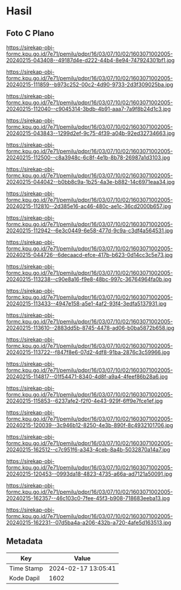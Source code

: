 # Hasil

## Foto C Plano

https://sirekap-obj-formc.kpu.go.id/7e71/pemilu/pdpr/16/03/07/10/02/1603071002005-20240215-043408--49187d4e-d222-44b4-8e94-747924301bf1.jpg

https://sirekap-obj-formc.kpu.go.id/7e71/pemilu/pdpr/16/03/07/10/02/1603071002005-20240215-111859--b973c252-00c2-4d90-9733-2d3f309025ba.jpg

https://sirekap-obj-formc.kpu.go.id/7e71/pemilu/pdpr/16/03/07/10/02/1603071002005-20240215-112040--c9045314-3bdb-4b91-aaa7-7a9f8b24d1c3.jpg

https://sirekap-obj-formc.kpu.go.id/7e71/pemilu/pdpr/16/03/07/10/02/1603071002005-20240215-043843--1299d2ef-9c75-4f39-a04b-92ed32734663.jpg

https://sirekap-obj-formc.kpu.go.id/7e71/pemilu/pdpr/16/03/07/10/02/1603071002005-20240215-112500--c8a3948c-6c8f-4e1b-8b78-26987a1d3103.jpg

https://sirekap-obj-formc.kpu.go.id/7e71/pemilu/pdpr/16/03/07/10/02/1603071002005-20240215-044042--b0bb8c9a-1b25-4a3e-b882-14c6971eaa34.jpg

https://sirekap-obj-formc.kpu.go.id/7e71/pemilu/pdpr/16/03/07/10/02/1603071002005-20240215-112810--2d385e16-ac46-480c-ae1c-36cd2000b657.jpg

https://sirekap-obj-formc.kpu.go.id/7e71/pemilu/pdpr/16/03/07/10/02/1603071002005-20240215-112942--6e3c0449-6e58-477d-9c9a-c3df4a564531.jpg

https://sirekap-obj-formc.kpu.go.id/7e71/pemilu/pdpr/16/03/07/10/02/1603071002005-20240215-044726--6decaacd-efce-417b-b623-0d14cc3c5e73.jpg

https://sirekap-obj-formc.kpu.go.id/7e71/pemilu/pdpr/16/03/07/10/02/1603071002005-20240215-113238--c90e8a16-f9e8-48bc-997c-36764964fa0b.jpg

https://sirekap-obj-formc.kpu.go.id/7e71/pemilu/pdpr/16/03/07/10/02/1603071002005-20240215-113433--4947e158-a5e1-4af2-93f4-3edfa5137931.jpg

https://sirekap-obj-formc.kpu.go.id/7e71/pemilu/pdpr/16/03/07/10/02/1603071002005-20240215-113610--2883dd5b-8745-4478-ad06-b0ba5872b658.jpg

https://sirekap-obj-formc.kpu.go.id/7e71/pemilu/pdpr/16/03/07/10/02/1603071002005-20240215-113722--f847f8e6-07d2-4df8-91ba-2876c3c59966.jpg

https://sirekap-obj-formc.kpu.go.id/7e71/pemilu/pdpr/16/03/07/10/02/1603071002005-20240215-114817--01f54471-8340-4d8f-a9a4-4feef86b28a6.jpg

https://sirekap-obj-formc.kpu.go.id/7e71/pemilu/pdpr/16/03/07/10/02/1603071002005-20240215-115853--6237afe2-f2f0-4e43-929f-6ff9e7fce1ef.jpg

https://sirekap-obj-formc.kpu.go.id/7e71/pemilu/pdpr/16/03/07/10/02/1603071002005-20240215-120039--3c946b12-8250-4e3b-890f-8c4932101706.jpg

https://sirekap-obj-formc.kpu.go.id/7e71/pemilu/pdpr/16/03/07/10/02/1603071002005-20240215-162512--c7c951f6-a343-4ceb-8a4b-5032870a14a7.jpg

https://sirekap-obj-formc.kpu.go.id/7e71/pemilu/pdpr/16/03/07/10/02/1603071002005-20240215-120453--0993da18-4823-4735-a66a-ad7121a50091.jpg

https://sirekap-obj-formc.kpu.go.id/7e71/pemilu/pdpr/16/03/07/10/02/1603071002005-20240215-162357--46c103c0-7fee-45f3-b908-718683eeba13.jpg

https://sirekap-obj-formc.kpu.go.id/7e71/pemilu/pdpr/16/03/07/10/02/1603071002005-20240215-162231--07d5ba4a-a206-432b-a720-4afe5d163513.jpg


## Metadata

| Key        | Value               |
| ---------- | ------------------- |
| Time Stamp | 2024-02-17 13:05:41 |
| Kode Dapil | 1602                |



